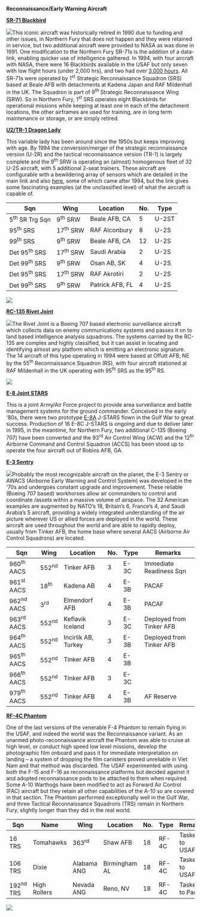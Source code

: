 **Reconnaissance/Early Warning Aircraft**

[**SR-71 Blackbird**](https://fas.org/irp/program/collect/sr-71.htm)

![](/assets/images/nato/us/air/reconnaissance/image1.jpeg)This
iconic aircraft was historically retired in 1990 due to funding and
other issues, in Northern Fury that does not happen and they were
retained in service, but two additional aircraft were provided to NASA
as was done in 1991. One modification to the Northern Fury SR-71s is the
addition of a data-link, enabling quicker use of intelligence gathered.
In 1994, with four aircraft with NASA, there were 16 Blackbirds
available in the USAF but only seven with low flight hours (under 2,000
hrs), and two had over [3,000 hours](https://www.sr-71.org/blackbird/).
All SR-71s were operated by 1<sup>st</sup> Strategic Reconnaissance
Squadron (SRS) based at Beale AFB with detachments at Kadena Japan and
RAF Mildenhall in the UK. The Squadron is part of 9<sup>th</sup>
Strategic Reconnaissance Wing (SRW). So in Northern Fury, 1<sup>st</sup>
SRS operates eight Blackbirds for operational missions while keeping at
least one in each of the detachment locations, the other airframes are
used for training, are in long term maintenance or storage, or are
simply retired.

[**U2/TR-1 Dragon Lady**](https://fas.org/irp/program/collect/u-2.htm)

This variable lady has been around since the 1950s but keeps improving
with age. By 1994 the conversion/merger of the strategic reconnaissance
version (U-2R) and the tactical reconnaissance version (TR-1) is largely
complete and the 9<sup>th</sup> SRW is operating an (almost) homogenous
fleet of 32 U-2S aircraft, with 5 additional 2-seat trainers. These
aircraft are configurable with a bewildering array of sensors which are
detailed in the main link and also
[here](https://foxtrotalpha.jalopnik.com/a-spotters-guide-to-the-u-2-dragon-lady-and-its-many-1539282603),
some of which came after 1994, but the link gives some fascinating
examples (at the unclassified level) of what the aircraft is capable
of.

| Sqn                       | Wing                | Location        | No. | Type  |
| ------------------------- | ------------------- | --------------- | --- | ----- |
| 5<sup>th</sup> SR Trg Sqn | 9<sup>th</sup> SRW  | Beale AFB, CA   | 5   | U-2ST |
| 95<sup>th</sup> SRS       | 17<sup>th</sup> SRW | RAF Alconbury   | 8   | U-2S  |
| 99<sup>th</sup> SRS       | 9<sup>th</sup> SRW  | Beale AFB, CA   | 12  | U-2S  |
| Det 95<sup>th</sup> SRS   | 17<sup>th</sup> SRW | Saudi Arabia    | 2   | U-2S  |
| Det 99<sup>th</sup> SRS   | 9<sup>th</sup> SRW  | Osan AB, SK     | 4   | U-2S  |
| Det 95<sup>th</sup> SRS   | 17<sup>th</sup> SRW | RAF Akrotiri    | 2   | U-2S  |
| Det 99<sup>th</sup> SRS   | 9<sup>th</sup> SRW  | Patrick AFB, FL | 4   | U-2S  |

![](/assets/images/nato/us/air/reconnaissance/image2.jpeg)

[**RC-135 Rivet
Joint**](https://fas.org/irp/program/collect/rivet_joint.htm)

![](/assets/images/nato/us/air/reconnaissance/image3.jpg)The Rivet
Joint is a Boeing 707 based electronic surveillance aircraft which
collects data on enemy communications systems and passes it on to land
based intelligence analysis squadrons. The systems carried by the RC-135
are complex and highly classified, but it can assist in locating and
identifying almost any platform which is emitting an electronic
signature. The 14 aircraft of this type operating in 1994 were based at
Offutt AFB, NE by the 55<sup>th</sup> Reconnaissance Squadron (RS), with
four aircraft stationed at RAF Mildenhall in the UK operating with
95<sup>th</sup> SRS as the 95<sup>th</sup> RS.

![](/assets/images/nato/us/air/reconnaissance/image4.jpg)

[**E-8 Joint
STARS**](https://en.wikipedia.org/wiki/Northrop_Grumman_E-8_Joint_STARS)

This is a joint Army/Air Force project to provide area surveillance and
battle management systems for the ground commander. Conceived in the
early ‘80s, there were two prototype
[E-8A](https://fas.org/irp/program/collect/jstars.htm) J-STARS flown in
the Gulf War to great success. Production of 16 E-8C J-STARS is ongoing
and due to deliver later in 1995, in the meantime, for Northern Fury,
two additional C-135 (Boeing 707) have been converted and the
93<sup>rd</sup> Air Control Wing (ACW) and the 12<sup>th</sup> Airborne
Command and Control Squadron (ACCS) has been stood up to operate the
four aircraft out of Robins AFB, GA.

[**E-3 Sentry**](https://fas.org/man/dod-101/sys/ac/e-3.htm)

![](/assets/images/nato/us/air/reconnaissance/image5.jpg)Probably
the most recognizable aircraft on the planet, the E-3 Sentry or AWACS
(Airborne Early Warning and Control System) was developed in the ‘70s
and undergoes constant upgrade and improvement. These reliable (Boeing
707 based) workhorses allow air commanders to control and coordinate
/assets within a massive volume of airspace. The 32 American examples are
augmented by NATO’s 18, Britain’s 6, France’s 4, and Saudi Arabia’s 5
aircraft, providing a widely integrated understanding of the air picture
wherever US or allied forces are deployed in the world. These aircraft
are used throughout the world and are able to rapidly deploy, usually
from Tinker AFB, the home base where several AACS (Airborne Air Control
Squadrons) are
located.

| Sqn                   | Wing             | Location            | No. | Type | Remarks                  |
| --------------------- | ---------------- | ------------------- | --- | ---- | ------------------------ |
| 960<sup>th</sup> AACS | 552<sup>nd</sup> | Tinker AFB          | 3   | E-3C | Immediate Readiness Sqn  |
| 961<sup>st</sup> AACS | 18<sup>th</sup>  | Kadena AB           | 4   | E-3B | PACAF                    |
| 962<sup>nd</sup> AACS | 3<sup>rd</sup>   | Elmendorf AFB       | 4   | E-3B | PACAF                    |
| 963<sup>rd</sup> AACS | 552<sup>nd</sup> | Keflavik Iceland    | 3   | E-3C | Deployed from Tinker AFB |
| 964<sup>th</sup> AACS | 552<sup>nd</sup> | Incirlik AB, Turkey | 3   | E-3B | Deployed from Tinker AFB |
| 965<sup>th</sup> AACS | 552<sup>nd</sup> | Tinker AFB          | 4   | E-3B |                          |
| 966<sup>th</sup> AACS | 552<sup>nd</sup> | Tinker AFB          | 3   | E-3C |                          |
| 979<sup>th</sup> AACS | 552<sup>nd</sup> | Tinker AFB          | 4   | E-3B | AF Reserve               |

[**RF-4C Phantom**](https://fas.org/irp/program/collect/rf-4.htm)

One of the last versions of the venerable F-4 Phantom to remain flying
in the USAF, and indeed the world was the Reconnaissance variant. As an
unarmed photo-reconnaissance aircraft the Phantom was able to cruise at
high level, or conduct high speed low level missions, develop the
photographic film onboard and pass it for immediate interpretation on
landing – a system of dropping the film canisters proved unreliable in
Viet Nam and that method was discarded. The USAF experimented with using
both the F-15 and F-16 as reconnaissance platforms but decided against
it and adopted reconnaissance pods to be attached to them when required.
Some A-10 Warthogs have been modified to act as Forward Air Control
(FAC) aircraft but they retain all other capabilities of the A-10 so are
covered in that section. The Phantom performed exceptionally well in the
Gulf War, and three Tactical Reconnaissance Squadrons (TRS) remain in
Northern Fury, slightly longer than they did in the real
world.

| Sqn                  | Name         | Wing             | Location      | No. | Type  | Remarks         |
| -------------------- | ------------ | ---------------- | ------------- | --- | ----- | --------------- |
| 16 TRS               | Tomahawks    | 363<sup>rd</sup> | Shaw AFB      | 18  | RF-4C | Tasked to USAFE |
| 106 TRS              | Dixie        | Alabama ANG      | Birmingham AL | 18  | RF-4C | Tasked to USAFE |
| 192<sup>nd</sup> TRS | High Rollers | Nevada ANG       | Reno, NV      | 18  | RF-4C | Tasked to PacAF |

![](/assets/images/nato/us/air/reconnaissance/image6.jpeg)
